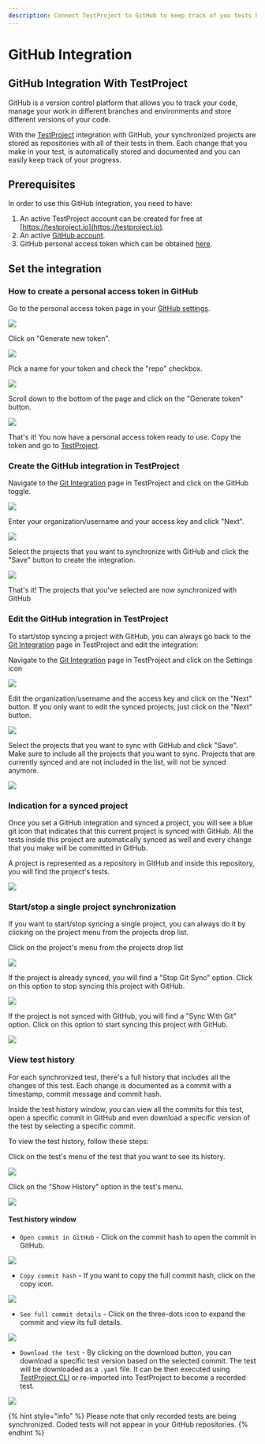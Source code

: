 ```yaml
---
description: Connect TestProject to GitHub to keep track of you tests history
---
```


# GitHub Integration

## GitHub Integration With TestProject

GitHub is a version control platform that allows you to track your code, manage your work in different branches and environments and store different versions of your code.

With the [TestProject](https://testproject.io) integration with GitHub, your synchronized projects are stored as repositories with all of their tests in them. Each change that you make in your test, is automatically stored and documented and you can easily keep track of your progress.

## Prerequisites

In order to use this GitHub integration, you need to have: 

1. An active TestProject account can be created for free at [https://testproject.io](https://testproject.io). 
2. An active [GitHub account](https://github.com/). 
3. GitHub personal access token which can be obtained [here](https://github.com/settings/tokens).

## Set the integration

### How to create a personal access token in GitHub

Go to the personal access token page in your [GitHub settings](https://github.com/settings/tokens).

![](../.gitbook/assets/personal-access-token-page%20%281%29.png)

Click on "Generate new token".

![](../.gitbook/assets/click-on-generate-new-token.png)

Pick a name for your token and check the "repo" checkbox.

![](../.gitbook/assets/name-and-repo.png)

Scroll down to the bottom of the page and click on the "Generate token" button.

![](../.gitbook/assets/generate-token.png)

That's it! You now have a personal access token ready to use. Copy the token and go to [TestProject](https://testproject.io).

### Create the GitHub integration in TestProject

Navigate to the [Git Integration](https://app.testproject.io/#/integrations/git) page in TestProject and click on the GitHub toggle.

![](../.gitbook/assets/tp-git-page.png)

Enter your organization/username and your access key and click "Next".

![](../.gitbook/assets/create-integration-p1.png)

Select the projects that you want to synchronize with GitHub and click the "Save" button to create the integration.

![](../.gitbook/assets/tp-git-select-projects.png)

That's it! The projects that you've selected are now synchronized with GitHub

### Edit the GitHub integration in TestProject

To start/stop syncing a project with GitHub, you can always go back to the [Git Integration](https://app.testproject.io/#/integrations/git) page in TestProject and edit the integration:

Navigate to the [Git Integration](https://app.testproject.io/#/integrations/git) page in TestProject and click on the Settings icon

![](../.gitbook/assets/tp-git-page-edit.png)

Edit the organization/username and the access key and click on the "Next" button. If you only want to edit the synced projects, just click on the "Next" button.

![](../.gitbook/assets/tp-git-page-edit-next.png)

Select the projects that you want to sync with GitHub and click "Save". Make sure to include all the projects that you want to sync. Projects that are currently synced and are not included in the list, will not be synced anymore.

![](../.gitbook/assets/tp-git-select-projects%20%281%29.png)

### Indication for a synced project

Once you set a GitHub integration and synced a project, you will see a blue git icon that indicates that this current project is synced with GitHub. All the tests inside this project are automatically synced as well and every change that you make will be committed in GitHub.

A project is represented as a repository in GitHub and inside this repository, you will find the project's tests.

![](../.gitbook/assets/project-sync-indication.png)

### Start/stop a single project synchronization

If you want to start/stop syncing a single project, you can always do it by clicking on the project menu from the projects drop list.

Click on the project's menu from the projects drop list

![](../.gitbook/assets/project-context-menu.png)

If the project is already synced, you will find a "Stop Git Sync" option. Click on this option to stop syncing this project with GitHub.

![](../.gitbook/assets/project-stop-syncing.png)

If the project is not synced with GitHub, you will find a "Sync With Git" option. Click on this option to start syncing this project with GitHub.

![](../.gitbook/assets/project-start-syncing.png)

### View test history

For each synchronized test, there's a full history that includes all the changes of this test. Each change is documented as a commit with a timestamp, commit message and commit hash.

Inside the test history window, you can view all the commits for this test, open a specific commit in GitHub and even download a specific version of the test by selecting a specific commit.

To view the test history, follow these steps:

Click on the test's menu of the test that you want to see its history.

![](../.gitbook/assets/test-context-menu.png)

Click on the "Show History" option in the test's menu.

![](../.gitbook/assets/test-view-history.png)

#### Test history window

* `Open commit in GitHub` - Click on the commit hash to open the commit in GitHub.

![](../.gitbook/assets/test-history-hash.png)

* `Copy commit hash` - If you want to copy the full commit hash, click on the copy icon.

![](../.gitbook/assets/test-history-copy.png)

* `See full commit details` - Click on the three-dots icon to expand the commit and view its full details.

![](../.gitbook/assets/test-history-expanded.png)

* `Download the test` - By clicking on the download button, you can download a specific test version based on the selected commit. The test will be downloaded as a `.yaml` file. It can be then executed using [TestProject CLI](https://docs.testproject.io/testproject-agents/testproject-agent-cli) or re-imported into TestProject to become a recorded test.

![](../.gitbook/assets/test-history-download.png)

{% hint style="info" %}
Please note that only recorded tests are being synchronized. Coded tests will not appear in your GitHub repositories.
{% endhint %}

